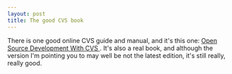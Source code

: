 ```yaml
---
layout: post
title: The good CVS book 
---
```



There is one good online CVS guide and manual, and it's this one: <a href="http://cvsbook.red-bean.com/cvsbook.html">Open Source Development With CVS </a>. It's also a real book, and although the version I'm pointing you to may well be not the latest edition, it's still really, really good.
